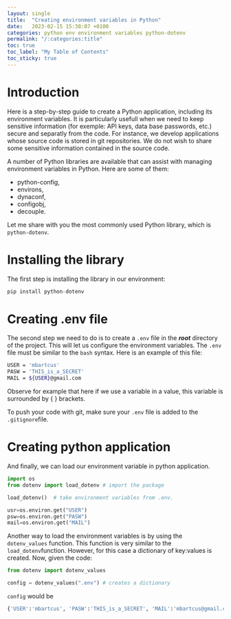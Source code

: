 ```yaml
---
layout: single
title:  "Creating environment variables in Python"
date:   2023-02-15 15:38:07 +0100
categories: python env environment variables python-dotenv
permalink: "/:categories:title"
toc: true
toc_label: "My Table of Contents"
toc_sticky: true
---
```


# Introduction
Here is a step-by-step guide to create a Python application, including its environment variables. It is particularly usefull when we need to keep sensitive information (for exemple: API keys, data base passwords, etc.) secure and separatly from the code. For instance, we develop applications whose source code is stored in git repositories. We do not wish to share some sensitive information contained in the source code.

A number of Python libraries are available that can assist with managing environment variables in Python. Here are some of them:
- python-config,
- environs,
- dynaconf,
- configobj,
- decouple.

Let me share with you the most commonly used Python library, which is ```python-dotenv```.

# Installing the library
The first step is installing the library in our environment:
```python
pip install python-dotenv
```

# Creating .env file
The second step we need to do is to create a ```.env``` file in the ***root*** directory of the project. This will let us configure the environment variables. The ```.env``` file must be similar to the ```bash``` syntax. Here is an example of this file:

```bash
USER = 'mbartcus'
PASW = 'THIS_is_a_SECRET'
MAIL = ${USER}@gmail.com
```

Observe for example that here if we use a variable in a value, this variable is surrounded by { } brackets.

To push your code with git, make sure your ```.env``` file is added to the ```.gitignore```file.

# Creating python application
And finally, we can load our environment variable in python application.

```python
import os
from dotenv import load_dotenv # import the package

load_dotenv()  # take environment variables from .env.

usr=os.environ.get("USER")
psw=os.environ.get("PASW")
mail=os.environ.get("MAIL")
```

Another way to load the environment variables is by using the ```dotenv_values``` function. This function is very similar to the ```load_dotenv```function. However, for this case a dictionary of key:values is created. Now, given the code:

```python
from dotenv import dotenv_values

config = dotenv_values(".env") # creates a dictionary
```

```config``` would be 

```python
{'USER':'mbartcus', 'PASW':'THIS_is_a_SECRET', 'MAIL':'mbartcus@gmail.com'}
```
